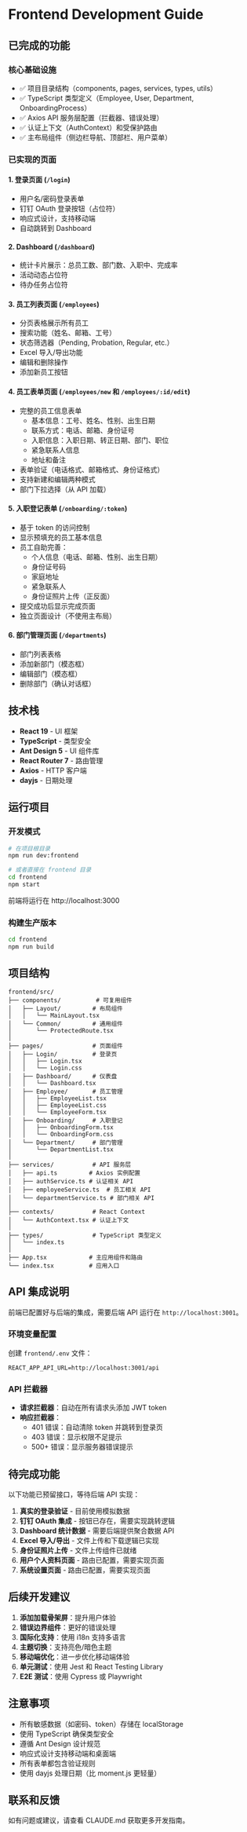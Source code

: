 # Frontend Development Guide

## 已完成的功能

### 核心基础设施
- ✅ 项目目录结构（components, pages, services, types, utils）
- ✅ TypeScript 类型定义（Employee, User, Department, OnboardingProcess）
- ✅ Axios API 服务层配置（拦截器、错误处理）
- ✅ 认证上下文（AuthContext）和受保护路由
- ✅ 主布局组件（侧边栏导航、顶部栏、用户菜单）

### 已实现的页面

#### 1. 登录页面 (`/login`)
- 用户名/密码登录表单
- 钉钉 OAuth 登录按钮（占位符）
- 响应式设计，支持移动端
- 自动跳转到 Dashboard

#### 2. Dashboard (`/dashboard`)
- 统计卡片展示：总员工数、部门数、入职中、完成率
- 活动动态占位符
- 待办任务占位符

#### 3. 员工列表页面 (`/employees`)
- 分页表格展示所有员工
- 搜索功能（姓名、邮箱、工号）
- 状态筛选器（Pending, Probation, Regular, etc.）
- Excel 导入/导出功能
- 编辑和删除操作
- 添加新员工按钮

#### 4. 员工表单页面 (`/employees/new` 和 `/employees/:id/edit`)
- 完整的员工信息表单
  - 基本信息：工号、姓名、性别、出生日期
  - 联系方式：电话、邮箱、身份证号
  - 入职信息：入职日期、转正日期、部门、职位
  - 紧急联系人信息
  - 地址和备注
- 表单验证（电话格式、邮箱格式、身份证格式）
- 支持新建和编辑两种模式
- 部门下拉选择（从 API 加载）

#### 5. 入职登记表单 (`/onboarding/:token`)
- 基于 token 的访问控制
- 显示预填充的员工基本信息
- 员工自助完善：
  - 个人信息（电话、邮箱、性别、出生日期）
  - 身份证号码
  - 家庭地址
  - 紧急联系人
  - 身份证照片上传（正反面）
- 提交成功后显示完成页面
- 独立页面设计（不使用主布局）

#### 6. 部门管理页面 (`/departments`)
- 部门列表表格
- 添加新部门（模态框）
- 编辑部门（模态框）
- 删除部门（确认对话框）

## 技术栈

- **React 19** - UI 框架
- **TypeScript** - 类型安全
- **Ant Design 5** - UI 组件库
- **React Router 7** - 路由管理
- **Axios** - HTTP 客户端
- **dayjs** - 日期处理

## 运行项目

### 开发模式

```bash
# 在项目根目录
npm run dev:frontend

# 或者直接在 frontend 目录
cd frontend
npm start
```

前端将运行在 http://localhost:3000

### 构建生产版本

```bash
cd frontend
npm run build
```

## 项目结构

```
frontend/src/
├── components/          # 可复用组件
│   ├── Layout/         # 布局组件
│   │   └── MainLayout.tsx
│   └── Common/         # 通用组件
│       └── ProtectedRoute.tsx
│
├── pages/              # 页面组件
│   ├── Login/          # 登录页
│   │   ├── Login.tsx
│   │   └── Login.css
│   ├── Dashboard/      # 仪表盘
│   │   └── Dashboard.tsx
│   ├── Employee/       # 员工管理
│   │   ├── EmployeeList.tsx
│   │   ├── EmployeeList.css
│   │   └── EmployeeForm.tsx
│   ├── Onboarding/     # 入职登记
│   │   ├── OnboardingForm.tsx
│   │   └── OnboardingForm.css
│   └── Department/     # 部门管理
│       └── DepartmentList.tsx
│
├── services/           # API 服务层
│   ├── api.ts         # Axios 实例配置
│   ├── authService.ts # 认证相关 API
│   ├── employeeService.ts  # 员工相关 API
│   └── departmentService.ts # 部门相关 API
│
├── contexts/           # React Context
│   └── AuthContext.tsx # 认证上下文
│
├── types/              # TypeScript 类型定义
│   └── index.ts
│
├── App.tsx            # 主应用组件和路由
└── index.tsx          # 应用入口
```

## API 集成说明

前端已配置好与后端的集成，需要后端 API 运行在 `http://localhost:3001`。

### 环境变量配置

创建 `frontend/.env` 文件：

```env
REACT_APP_API_URL=http://localhost:3001/api
```

### API 拦截器

- **请求拦截器**：自动在所有请求头添加 JWT token
- **响应拦截器**：
  - 401 错误：自动清除 token 并跳转到登录页
  - 403 错误：显示权限不足提示
  - 500+ 错误：显示服务器错误提示

## 待完成功能

以下功能已预留接口，等待后端 API 实现：

1. **真实的登录验证** - 目前使用模拟数据
2. **钉钉 OAuth 集成** - 按钮已存在，需要实现跳转逻辑
3. **Dashboard 统计数据** - 需要后端提供聚合数据 API
4. **Excel 导入/导出** - 文件上传和下载逻辑已实现
5. **身份证照片上传** - 文件上传组件已就绪
6. **用户个人资料页面** - 路由已配置，需要实现页面
7. **系统设置页面** - 路由已配置，需要实现页面

## 后续开发建议

1. **添加加载骨架屏**：提升用户体验
2. **错误边界组件**：更好的错误处理
3. **国际化支持**：使用 i18n 支持多语言
4. **主题切换**：支持亮色/暗色主题
5. **移动端优化**：进一步优化移动端体验
6. **单元测试**：使用 Jest 和 React Testing Library
7. **E2E 测试**：使用 Cypress 或 Playwright

## 注意事项

- 所有敏感数据（如密码、token）存储在 localStorage
- 使用 TypeScript 确保类型安全
- 遵循 Ant Design 设计规范
- 响应式设计支持移动端和桌面端
- 所有表单都包含验证规则
- 使用 dayjs 处理日期（比 moment.js 更轻量）

## 联系和反馈

如有问题或建议，请查看 CLAUDE.md 获取更多开发指南。
